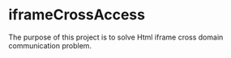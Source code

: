# iframeCrossAccess
The purpose of this project is to solve Html iframe cross domain communication problem.
